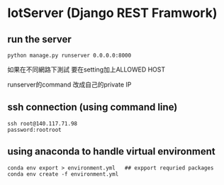 # IotServer (Django REST Framwork)

## run the server 
```
python manage.py runserver 0.0.0.0:8000
```
如果在不同網路下測試 要在setting加上ALLOWED HOST

runserver的command 改成自己的private IP

## ssh connection (using command line)
```
ssh root@140.117.71.98
password:rootroot
```

## using anaconda to handle virtual environment
```
conda env export > environment.yml   ## expport requried packages
conda env create -f environment.yml
```
